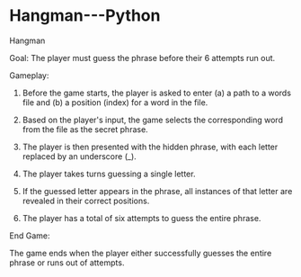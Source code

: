 # Hangman---Python

Hangman

Goal: The player must guess the phrase before their 6 attempts run out.

Gameplay:

  1. Before the game starts, the player is asked to enter (a) a path to a words file and (b) a position (index) for a word in the file.

  2. Based on the player's input, the game selects the corresponding word from the file as the secret phrase.

  3. The player is then presented with the hidden phrase, with each letter replaced by an underscore (_).

  4. The player takes turns guessing a single letter.

  5. If the guessed letter appears in the phrase, all instances of that letter are revealed in their correct positions.

  6. The player has a total of six attempts to guess the entire phrase.

End Game:

  The game ends when the player either successfully guesses the entire phrase or runs out of attempts.

